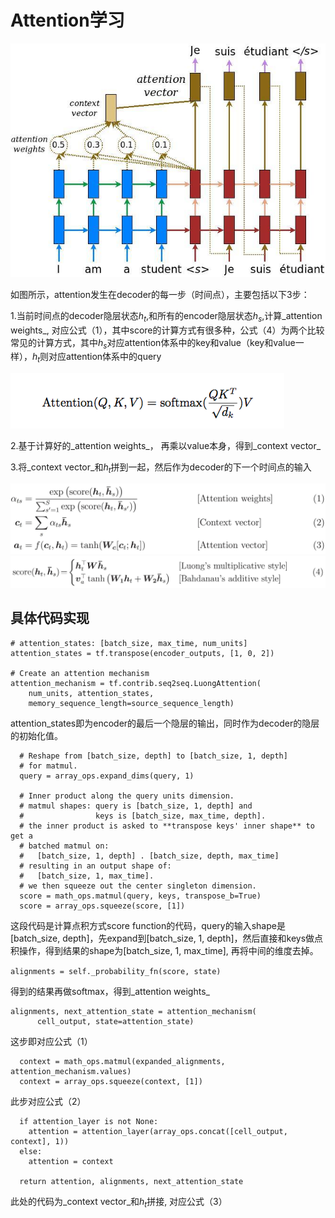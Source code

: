 # Attention学习
![attention](images/attention_mechanism.jpg "attention")

如图所示，attention发生在decoder的每一步（时间点），主要包括以下3步：

1.当前时间点的decoder隐层状态$h_{t}$,和所有的encoder隐层状态$h_{s}$,计算_attention weights_, 对应公式（1），其中score的计算方式有很多种，公式（4）为两个比较常见的计算方式，其中$h_{s}$对应attention体系中的key和value（key和value一样），$h_{t}$则对应attention体系中的query

![attention_qkv](images/transformer-attention1.jpg)

2.基于计算好的_attention weights_， 再乘以value本身，得到_context vector_

3.将_context vector_和$h_{t}$拼到一起，然后作为decoder的下一个时间点的输入

![attention2](images/attention_equation_0.jpg "attention公式")
![score_fuction](images/attention_equation_1.jpg "score functions")

## 具体代码实现
```
# attention_states: [batch_size, max_time, num_units]
attention_states = tf.transpose(encoder_outputs, [1, 0, 2])

# Create an attention mechanism
attention_mechanism = tf.contrib.seq2seq.LuongAttention(
    num_units, attention_states,
    memory_sequence_length=source_sequence_length)
```
attention_states即为encoder的最后一个隐层的输出，同时作为decoder的隐层的初始化值。

```
  # Reshape from [batch_size, depth] to [batch_size, 1, depth]
  # for matmul.
  query = array_ops.expand_dims(query, 1)

  # Inner product along the query units dimension.
  # matmul shapes: query is [batch_size, 1, depth] and
  #                keys is [batch_size, max_time, depth].
  # the inner product is asked to **transpose keys' inner shape** to get a
  # batched matmul on:
  #   [batch_size, 1, depth] . [batch_size, depth, max_time]
  # resulting in an output shape of:
  #   [batch_size, 1, max_time].
  # we then squeeze out the center singleton dimension.
  score = math_ops.matmul(query, keys, transpose_b=True)
  score = array_ops.squeeze(score, [1])
```
这段代码是计算点积方式score function的代码，query的输入shape是[batch_size, depth]，先expand到[batch_size, 1, depth]，然后直接和keys做点积操作，得到结果的shape为[batch_size, 1, max_time], 再将中间的维度去掉。

`alignments = self._probability_fn(score, state)`

得到的结果再做softmax，得到_attention weights_
```
alignments, next_attention_state = attention_mechanism(
      cell_output, state=attention_state)
```
这步即对应公式（1）
```
  context = math_ops.matmul(expanded_alignments, attention_mechanism.values)
  context = array_ops.squeeze(context, [1])
```
此步对应公式（2）
```
  if attention_layer is not None:
    attention = attention_layer(array_ops.concat([cell_output, context], 1))
  else:
    attention = context

  return attention, alignments, next_attention_state
```
此处的代码为_context vector_和$h_{t}$拼接, 对应公式（3）
